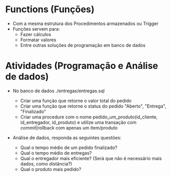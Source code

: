 # Functions (Funções)
- Com a mesma estrutura dos Procedimentos armazenados ou Trigger
- Funções servem para:
	- Fazer cálculos
	- Formatar valores
	- Entre outras soluções de programação em banco de dados

# Atividades (Programação e Análise de dados)
- No banco de dados ./entregas/entregas.sql
	- Criar uma função que retorne o valor total do pedido
	- Criar uma função que retorne o status do pedido "Aberto", "Entrega", "Finalizado"
	- Criar uma procedure com o nome pedido_um_produto(id_cliente, id_entregador, id_produto) e utilize uma transação com commit|rollback com apenas um item/produto

- Análise de dados, responda as seguintes questões:
	- Qual o tempo médio de um pedido finalizado?
	- Qual o tempo médio de entregas?
	- Qual o entregador mais eficiente? (Será que não é necessário mais dados, como distância?)
	- Qual o produto mais pedido?
